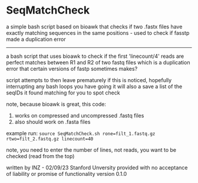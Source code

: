 # SeqMatchCheck
a simple bash script based on bioawk that checks if two .fastx files have exactly matching sequences in the same positions - used to check if fasstp made a duplication error

-----------------------------------------------------------------------------------

a bash script that uses bioawk to check if the first 'linecount/4' reads are perfect matches between R1 and R2 of two fastq files
which is a duplication error that certain versions of fastp sometimes makes?

script attempts to then leave prematurely if this is noticed, hopefully interrupting any bash loops you have going
it will also a save a list of the seqIDs it found matching for you to spot check

note, because bioawk is great, this code:
1. works on compressed and uncompressed .fastq files
2. also should work on .fasta files

example run:
```source SeqMatchCheck.sh rone=filt_1.fastq.gz rtwo=filt_2.fastq.gz linecount=40```

note, you need to enter the number of lines, not reads, you want to be checked (read from the top)

written by INZ - 02/09/23
Stanford Unversity
provided with no acceptance of liability or promise of functionality
version 0.1.0
